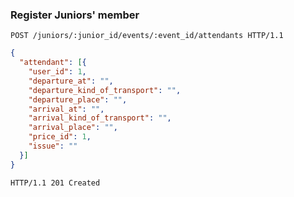 ### Register Juniors' member

```http
POST /juniors/:junior_id/events/:event_id/attendants HTTP/1.1
```

```json
{
  "attendant": [{
    "user_id": 1,
    "departure_at": "",
    "departure_kind_of_transport": "",
    "departure_place": "",
    "arrival_at": "",
    "arrival_kind_of_transport": "",
    "arrival_place": "",
    "price_id": 1,
    "issue": ""    
  }]
}
```

```http
HTTP/1.1 201 Created
```
